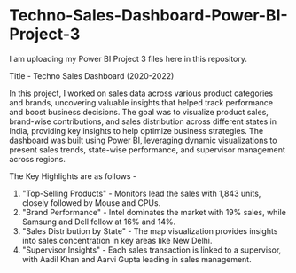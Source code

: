 # Techno-Sales-Dashboard-Power-BI-Project-3
I am uploading my Power BI Project 3 files here in this repository.


Title - Techno Sales Dashboard (2020-2022)

In this project, I worked on sales data across various product categories and brands, uncovering valuable insights that helped track performance and boost business decisions. The goal was to visualize product sales, brand-wise contributions, and sales distribution across different states in India, providing key insights to help optimize business strategies.
The dashboard was built using Power BI, leveraging dynamic visualizations to present sales trends, state-wise performance, and supervisor management across regions.

The Key Highlights are as follows - 

1. "Top-Selling Products" - Monitors lead the sales with 1,843 units, closely followed by Mouse and CPUs.
2. "Brand Performance" - Intel dominates the market with 19% sales, while Samsung and Dell follow at 16% and 14%.
3. "Sales Distribution by State" - The map visualization provides insights into sales concentration in key areas like New Delhi.
4. "Supervisor Insights" - Each sales transaction is linked to a supervisor, with Aadil Khan and Aarvi Gupta leading in sales management.
 
